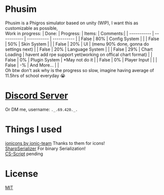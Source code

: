 # Phusim
Phusim is a Phigros simulator based on unity (WIP), I want this as customizable as possible, <br>
Work in progress:
| Done: | Progress: | Items: | Comments:|
| ----------- | ----------- | ----------- | ----------- |
| False | 80% | Config System  |  |
| False | 50% | Skin System |  |
| False | 20% | UI | (menu 90% done, gonna do settings next) |
| False | 20% | Language System |  |
| False | 29% | Chart Loading | havent add rpe support yet(working on offical chart format) |
| False | 0% | Plugin System | *May not do it |
| False | 0% | Player Input |  |
| False | -% | And More... |  |
<br>
Oh btw don't ask why is the progress so slow, imagine having average of 11.5hrs of school everyday :sob:
# [Discord Server](https://discord.gg/k63XF9cmtD)
Or DM me, username: `._.69.420._.`

# Things I used
[ionicons by ionic-team](https://github.com/ionic-team/ionicons) Thanks to them for icons!<br>
[SharpSerializer](https://www.sharpserializer.net/en/index.html) For binary Serialization! <br>
[CS-Script](https://github.com/oleg-shilo/cs-script) pending <br>

# License
[MIT](https://github.com/yt6983138/Phusim/blob/master/LICENSE)